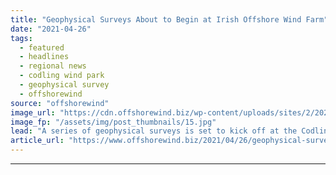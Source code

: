 ```yaml
---
title: "Geophysical Surveys About to Begin at Irish Offshore Wind Farm"
date: "2021-04-26"
tags: 
  - featured
  - headlines
  - regional news
  - codling wind park
  - geophysical survey
  - offshorewind
source: "offshorewind"
image_url: "https://cdn.offshorewind.biz/wp-content/uploads/sites/2/2021/04/26110502/Geophysical-Surveys-About-to-Begin-at-Irish-Offshore-Wind-Farm.jpg"
image_fp: "/assets/img/post_thumbnails/15.jpg"
lead: "A series of geophysical surveys is set to kick off at the Codling offshore"
article_url: "https://www.offshorewind.biz/2021/04/26/geophysical-surveys-about-to-begin-at-irish-offshore-wind-farm/"
---
```


---
